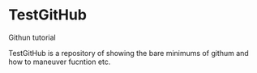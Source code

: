 # TestGitHub
Githun tutorial

TestGitHub is a repository of showing the bare minimums of githum and how to maneuver fucntion etc.
